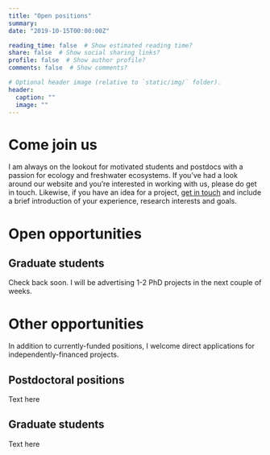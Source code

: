 ```yaml
---
title: "Open positions"
summary: 
date: "2019-10-15T00:00:00Z"

reading_time: false  # Show estimated reading time?
share: false  # Show social sharing links?
profile: false  # Show author profile?
comments: false  # Show comments?

# Optional header image (relative to `static/img/` folder).
header:
  caption: ""
  image: ""
---
```


# Come join us

I am always on the lookout for motivated students and postdocs with a passion for ecology and freshwater ecosystems. If you’ve had a look around our website and you’re interested in working with us, please do get in touch. Likewise, if you have an idea for a project, [get in touch](mailto:jonathan.tonkin@canterbury.ac.nz) and include a brief introduction of your experience, research interests and goals. 

# Open opportunities

## Graduate students
Check back soon. I will be advertising 1-2 PhD projects in the next couple of weeks. 

# Other opportunities

In addition to currently-funded positions, I welcome direct applications for independently-financed projects.  

## Postdoctoral positions
Text here

## Graduate students
Text here
